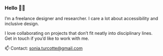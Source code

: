 ### Hello 👋🏻

I’m a freelance designer and researcher. I care a lot about accessibility and inclusive design. 

I love collaborating on projects that don’t fit neatly into disciplinary lines. Get in touch if you’d like to work with me.

📫 Contact: sonia.turcotte@gmail.com  

